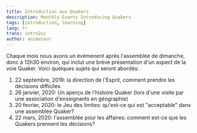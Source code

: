 ```yaml
---
title: Introduction aux Quakers
description: Monthly Events Introducing Quakers
tags: [introduction, learning]
lang: fr
trans: intro2us
author: animateur
---
```

Chaque mois nous avons un évémenent après l'assemblée de dimanche, donc à 12h30 environ, qui inclut une brève présentation d'un aspect de la voie Quaker. Voici quelques sujets qui seront abordés:

1. 22 septembre, 2019: la direction de l'Esprit, comment prendre les décisions difficiles
1. 26 janvier, 2020: Un aperçu de l'histoire Quaker (lors d'une visite par une association d'enseignants en géographie)
1. 20 fevrier, 2020: le Jeu des limites: qu'est-ce qui est "acceptable" dans une assemblée Quaker?
1. 22 mars, 2020: l'assemblée pour les affaires: comment est-ce que les Quakers prennent les décisions?
